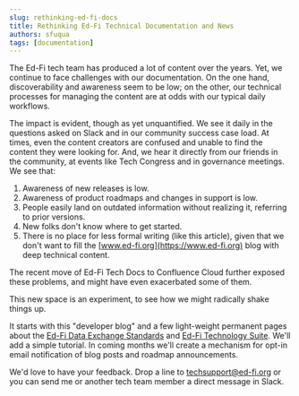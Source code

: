 ```yaml
---
slug: rethinking-ed-fi-docs
title: Rethinking Ed-Fi Technical Documentation and News
authors: sfuqua
tags: [documentation]
---
```


The Ed-Fi tech team has produced a lot of content over the years. Yet, we
continue to face challenges with our documentation. On the one hand,
discoverability and awareness seem to be low; on the other, our technical
processes for managing the content are at odds with our typical daily workflows.

The impact is evident, though as yet unquantified. We see it daily in the
questions asked on Slack and in our community success case load. At times, even
the content creators are confused and unable to find the content they were
looking for. And, we hear it directly from our friends in the community, at
events like Tech Congress and in governance meetings. We see that:

1. Awareness of new releases is low.
2. Awareness of product roadmaps and changes in support is low.
3. People easily land on outdated information without realizing it, referring to
   prior versions.
4. New folks don't know where to get started.
5. There is no place for less formal writing (like this article), given that we
   don't want to fill the [www.ed-fi.org](https://www.ed-fi.org) blog with deep
   technical content.

The recent move of Ed-Fi Tech Docs to Confluence Cloud further exposed these
problems, and might have even exacerbated some of them.

This new space is an experiment, to see how we might radically shake things up.

It starts with this "developer blog" and a few light-weight permanent pages
about the [Ed-Fi Data Exchange Standards](/reference/data-exchange/) and [Ed-Fi
Technology Suite](/reference/). We'll add a simple tutorial. In
coming months we'll create a mechanism for opt-in email notification of blog
posts and roadmap announcements.

We'd love to have your feedback. Drop a line to
[techsupport@ed-fi.org](mailto:techsupport@ed-fi.org) or you can send me or
another tech team member a direct message in Slack.
